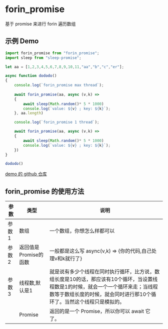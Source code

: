 # forin_promise

基于 promise 来进行 forin 遍历数组



## 示例 Demo

```typescript
import forin_promise from "forin_promise";
import sleep from "sleep-promise";

let aa = [1,2,3,4,5,6,7,8,9,10,11,"aa","b","c","er"];

async function dododo()
{
    console.log(`forin_promise max thread`);
    
    await forin_promise(aa, async (v,k) =>
    {
        await sleep(Math.random()* 5 * 1000)
        console.log(`value: ${v} ; key: ${k}`);
    }, aa.length)

    console.log(`forin_promise 1 thread`);

    await forin_promise(aa, async (v,k) =>
    {
        await sleep(Math.random()* 5 * 1000)
        console.log(`value: ${v} ; key: ${k}`);
    })
}

dododo()
```

[demo 的 github 仓库](https://github.com/cxwithyxy/forin_promise_demo)



## forin_promise 的使用方法

| 参数  | 类型                  | 说明                                                         |
| ----- | --------------------- | ------------------------------------------------------------ |
| 参数1 | 数组                  | 一个数组，你想怎么样都可以                                   |
| 参数2 | 返回值是Promise的函数 | 一般都是这么写 async(v,k) => {你的代码,自己处理v和k就行了}   |
| 参数3 | 线程数,默认是1        | 就是说有多少个线程在同时执行循环，比方说，数组长度是10的话，那应该有10个循环，当设置线程数是1的时候，就会一个一个循环来走；当线程数等于数组长度的时候，就会同时进行那10个循环了。当然这个线程只是模拟的。 |
|       | Promise               | 返回的是一个 Promise，所以你可以 await 它了。                |

